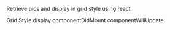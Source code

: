 Retrieve pics and display in grid style using react

Grid Style display
componentDidMount
componentWillUpdate

